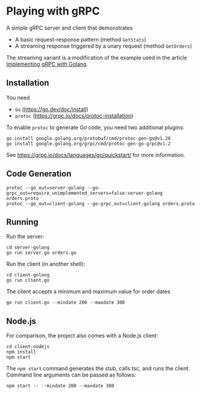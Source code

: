 # Playing with gRPC
A simple gRPC server and client that demonstrates
* A basic request-response pattern (method `GetStats`)
* A streaming response triggered by a unary request (method `GetOrders`)

The streaming variant is a modification of the example used in the article
[Implementing gRPC with Golang](https://medium.com/@josueparra2892/implementing-grpc-with-golang-71bd72a4561).

## Installation

You need
* `Go` (https://go.dev/doc/install)
* `protoc` (https://grpc.io/docs/protoc-installation)

To enable `protoc` to generate Go code, you need two additional plugins:
```shell
go install google.golang.org/protobuf/cmd/protoc-gen-go@v1.28
go install google.golang.org/grpc/cmd/protoc-gen-go-grpc@v1.2
```

See https://grpc.io/docs/languages/go/quickstart/ for more information.

## Code Generation

```shell
protoc --go_out=server-golang --go-grpc_out=require_unimplemented_servers=false:server-golang orders.proto
protoc --go_out=client-golang --go-grpc_out=client-golang orders.proto
```

## Running
Run the server:
```shell
cd server-golang
go run server.go orders.go
```

Run the client (in another shell):
```shell
cd client-golang
go run client.go
```
The client accepts a minimum and maximum value for order dates
```shell
go run client.go --mindate 200 --maxdate 300
```

## Node.js
For comparison, the project also comes with a Node.js client:
```shell
cd client-nodejs
npm install
npm start
```
The `npm start` command generates the stub, calls tsc, and runs the client.
Command line arguments can be passed as follows:
```shell
npm start -- --mindate 200 --maxdate 300
```
